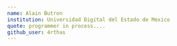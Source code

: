 ```yaml
---
name: Alain Butron 
institution: Universidad Digital del Estado de Mexico 
quote: programmer in process....
github_user: 4rthas
---
```

